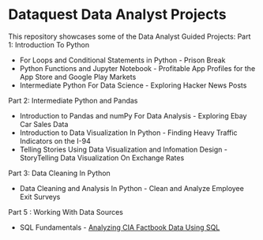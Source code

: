 # Dataquest Data Analyst Projects

This repository showcases some of the Data Analyst Guided Projects:
Part 1: Introduction To Python
- For Loops and Conditional Statements in Python - Prison Break
- Python Functions and Jupyter Notebook - Profitable App Profiles for the App Store and Google Play Markets
- Intermediate Python For Data Science - Exploring Hacker News Posts
  
Part 2: Intermediate Python and Pandas
- Introduction to Pandas and numPy For Data Analysis - Exploring Ebay Car Sales Data 
- Introduction to Data Visualization In Python - Finding Heavy Traffic Indicators on the I-94
- Telling Stories Using Data Visualization and Infomation Design - StoryTelling Data Visualization On Exchange Rates
  
Part 3: Data Cleaning In Python
- Data Cleaning and Analysis In Python - Clean and Analyze Employee Exit Surveys

Part 5 : Working With Data Sources
- SQL Fundamentals - [Analyzing CIA Factbook Data Using SQL](https://github.com/bkwerema/Dataquest/blob/main/Analyzing%20CIA%20Factbook%20Data%20Using%20SQL.ipynb)

